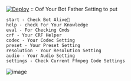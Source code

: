 [![Deploy](https://www.herokucdn.com/deploy/button.svg)](https://heroku.com/deploy)
::
Oof 
Your Bot Father Setting to put
```
start - Check Bot Alive💋
help - check For Your Knowledge
eval - For Checking Cmds
crf - Your CRF Helper
codec - Your Codec Setting
preset - Your Preset Setting
resolution - Your Resolution Setting
audio - Your Audio Setting
settings - Check Current Ffmpeg Code Settings
```

![image](https://github.com/Vegapunk-shaka/ficc/assets/173505119/50bb7905-4e73-4eaa-865d-728fbe618bf3)
